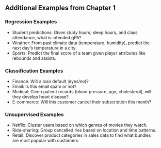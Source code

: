 
## Additional Examples from Chapter 1

### Regression Examples
- Student predictions: Given study hours, sleep hours, and class attendance, what is intended gPA?
- Weather: From past climate data (temperature, humidity), predict the next day's temperature in a city.
- Sports: Predict the final score of a team given player attributes like rebounds and assists.

### Classification Examples
- Finance: Will a loan default (eyes/no)?
- Email: Is this email spam or not?
- Medical: Given patient records (blood pressure, age, cholesterol), will they develop heart disease?
- E-commerce: Will this customer cancel their subscription this month?

### Unsupervised Examples
- Netflix: Cluster users based on which genres of movies they watch.
- Ride-sharing: Group cancelled ries based on location and time patterns.
- Retail: Discover product categories in sales data to find what bundles are most popular with customers.